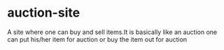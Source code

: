 # auction-site

A site where one can buy and sell items.It is basically like an auction one can put his/her item for auction or buy the item out for auction
